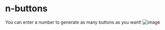 # n-buttons
You can enter a number to generate as many buttons as you want!
![image](https://user-images.githubusercontent.com/102534901/164218599-d73feec0-9049-4207-8977-f5bed5fe9865.png)
